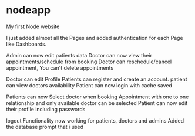 # nodeapp
My first Node website

I just added almost all the Pages and added authentication for each Page like Dashboards.

Admin can now edit patients data
Doctor can now view their appointments/schedule from booking
Doctor can reschedule/cancel appointment, You can't delete appointments

Doctor can edit Profile
Patients can register and create an account.
patient can view doctors availability
Patient can now login with cache saved


Patients can now Select doctor when booking Appointment with one to one relationship and only available doctor can be selected
Patient can now edit their profile including passwords


logout Functionality now working for patients, doctors and admins
Added the database prompt that i used
